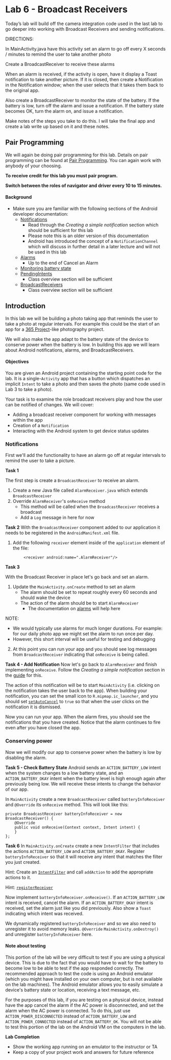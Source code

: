 # Lab 6 - Broadcast Receivers

Today’s lab will build off the camera integration code used in the last lab to go deeper into working with Broadcast Receivers and sending notifications.

DIRECTIONS:

In MainActivity.java have this activity set an alarm to go off every X
seconds / minutes to remind the user to take another photo

Create a BroadcastReceiver to receive these alarms

When an alarm is received, if the activity is open, have it display a
Toast notification to take another picture. If it is closed, then
create a Notification in the Notification window; when the user
selects that it takes them back to the original app.

Also create a BroadcastReceiver to monitor the state of the
battery. If the battery is low, turn off the alarm and issue a
notification. If the battery state becomes OK, turn the alarm on, and
issue a notification.

Make notes of the steps you take to do this. I will take the final app
and create a lab write up based on it and these notes.


## Pair Programming

We will again be doing pair programming for this lab.  Details on pair programming can be found at [Pair Programming](../docs/PAIR_PROGRAMMING.md).  You can again work with anybody of your choosing.

**To receive credit for this lab you must pair program.**

**Switch between the roles of navigator and driver every 10 to 15
minutes.**

#### Background

* Make sure you are familiar with the following sections of the Android developer documentation:
	* [Notifications](https://web.archive.org/web/20160303170900/https://developer.android.com/guide/topics/ui/notifiers/notifications.html)
		* Read through the _*Creating a simple notification*_ section which should be sufficient for this lab
		* Please note this is an older version of this documentation
		* Android has introduced the concept of a ```NotificationChannel``` which will discuss in further detail in a later lecture and will not be used in this lab
	* [Alarms](http://developer.android.com/training/scheduling/alarms.html)
		* Up to the end of Cancel an Alarm
	* [Monitoring battery state](http://developer.android.com/training/monitoring-device-state/battery-monitoring.html)
	* [PendingIntents](http://developer.android.com/reference/android/app/PendingIntent.html)
		* Class overview section will be sufficient
	* [BroadcastReceivers](http://developer.android.com/reference/android/content/BroadcastReceiver.html)
		* Class overview section will be sufficient


## Introduction

In this lab we will be building a photo taking app that reminds the user to take a photo at regular intervals.  For example this could be the start of an app for a [365 Project](http://365project.org/)-like photography project.

We will also make the app adapt to the battery state of the device to conserve power when the battery is low. In building this app we will learn about Android notifications, alarms, and BroadcastReceivers.


#### Objectives
You are given an Android project containing the starting point code for the lab.  It is a single-```Activity``` app that has a button which dispatches an implicit ```Intent``` to take a photo and then saves the photo (same code used in Lab 3 to take a photo).

Your task is to examine the role broadcast receivers play and how the user can be notified of changes.  We will cover:

* Adding a broadcast receiver component for working with messages within the app
* Creation of a ```Notification```
* Interacting with the Android system to get device status updates

### Notifications

First we'll add the functionality to have an alarm go off at regular intervals to remind the user to take a picture.

**Task 1**

The first step is create a ```BroadcastReceiver``` to receive an alarm.

1. Create a new Java file called ```AlarmReceiver.java``` which extends ```BroadcastReceiver```
2. Override ```AlarmReceiver```'s ```onReceive``` method
	* This method will be called when the ```BroadcastReceiver``` receives a broadcast
	* Add a ```Log``` message in here for now

**Task 2**
With the ```BroadcastReceiver``` component added to our application it needs to be registered in the ```AndroidManifest.xml``` file.  

1. Add the following ```receiver``` element inside of the ```application``` element of the file:
```
        <receiver android:name=".AlarmReceiver"/>
```

**Task 3**

With the Broadcast Receiver in place let's go back and set an alarm.

1. Update the ```MainActivity.onCreate``` method to set an alarm
	* The alarm should be set to repeat roughly every 60 seconds and should wake the device
	* The action of the alarm should be to start ```AlarmReceiver```
		* The documentation on [alarms](http://developer.android.com/training/scheduling/alarms.html) will help here

NOTE:
* We would typically use alarms for much longer durations. For example: for our daily photo app we might set the alarm to run once per day.
* However, this short interval will be useful for testing and debugging

2. At this point you can run your app and you should see log messages from ```BroadcastReceiver``` indicating that ```onReceive``` is being called.

**Task 4 - Add Notification**
Now let's go back to ```AlarmReceiver``` and finish implementing ```onReceive```. Follow the _*Creating a simple notification*_ section in the [guide](https://web.archive.org/web/20160303170900/https://developer.android.com/guide/topics/ui/notifiers/notifications.html#SimpleNotification) for this.

The action of this notification will be to start ```MainActivity``` (i.e. clicking on the notification takes the user back to the app).  When building your notification, you can set the small icon to ```R.mipmap.ic_launcher```, and you should set [```setAutoCancel```](http://developer.android.com/reference/android/app/Notification.Builder.html#setAutoCancel%28boolean%29) to ```true``` so that when the user clicks on the notification it is dismissed.

Now you can run your app. When the alarm fires, you should see the notifications that you have created. Notice that the alarm continues to fire even after you have closed the app.

### Conserving power

Now we will modify our app to conserve power when the battery is low by disabling the alarm.  

**Task 5 - Check Battery State**
Android sends an ```ACTION_BATTERY_LOW``` intent when the system changes to a low battery state, and an ```ACTION_BATTERY_OKAY``` intent when the battery level is high enough again after previously being low. We will receive these intents to change the behavior of our app.

In ```MainActivity``` create a new ```BroadcastReceiver``` called ```batteryInfoReceiver``` and ```@Override``` its ```onReceive``` method. This will look like this:

```
private BroadcastReceiver batteryInfoReceiver = new BroadcastReceiver() {
    @Override
    public void onReceive(Context context, Intent intent) {
    }
};
```

**Task 6**
In ```MainActivity.onCreate``` create a new ```IntentFilter``` that includes the actions ```ACTION_BATTERY_LOW``` and ```ACTION_BATTERY_OKAY```.  Register ```batteryInfoReceiver``` so that it will receive any intent that matches the filter you just created.

Hint: Create an [```IntentFilter```](http://developer.android.com/reference/android/content/IntentFilter.html) and call ```addAction``` to add the appropriate actions to it.

Hint: [```registerReceiver```](http://developer.android.com/reference/android/content/Context.html#registerReceiver%28android.content.BroadcastReceiver,%20android.content.IntentFilter%29)


Now implement ```batteryInfoReceiver.onReceive()```. If an ```ACTION_BATTERY_LOW``` intent is received, cancel the alarm.  If an ```ACTION_BATTERY_OKAY``` intent is received, set the alarm just like you did previously. Also show a ```Toast``` indicating which intent was received.

We dynamically registered ```batteryInfoReceiver``` and so we also need to unregister it to avoid memory leaks. ```@Override``` ```MainActivity.onDestroy()``` and unregister ```batteryInfoReceiver``` here.

#### Note about testing

This portion of the lab will be very difficult to test if you are using a physical device. This is due to the fact that you would have to wait for the battery to become low to be able to test if the app responded correctly.  The recommended approach to test the code is using an Android emulator (which you might have installed on your own computer, but is not available on the lab machines).  The Android emulator allows you to easily simulate a device's battery state or location, receiving a text message, etc.

For the purposes of this lab, if you are testing on a physical device, instead have the app cancel the alarm if the AC power is disconnected, and set the alarm when the AC power is connected. To do this, just use ```ACTION_POWER_DISCONNECTED``` instead of ```ACTION_BATTERY_LOW``` and ```ACTION_POWER_CONNECTED``` instead of ```ACTION_BATTERY_OK```.  You will not be able to test this portion of the lab on the Android VM on the computers in the lab.


**Lab Completion**

* Show the working app running on an emulator to the instructor or TA
* Keep a copy of your project work and answers for future reference
